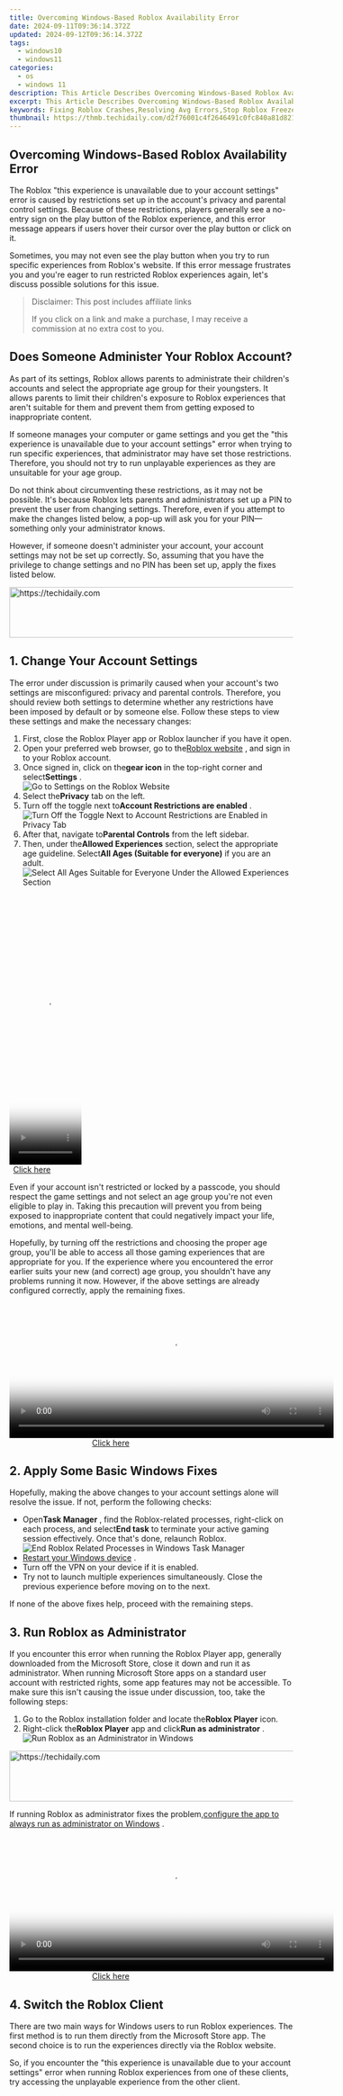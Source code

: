 ```yaml
---
title: Overcoming Windows-Based Roblox Availability Error
date: 2024-09-11T09:36:14.372Z
updated: 2024-09-12T09:36:14.372Z
tags:
  - windows10
  - windows11
categories:
  - os
  - windows 11
description: This Article Describes Overcoming Windows-Based Roblox Availability Error
excerpt: This Article Describes Overcoming Windows-Based Roblox Availability Error
keywords: Fixing Roblox Crashes,Resolving Avg Errors,Stop Roblox Freeze,Correcting Win Errors,Unlocking Windows Roblox,Removing Roblox Glitches,Ending Game Blockage
thumbnail: https://thmb.techidaily.com/d2f76001c4f2646491c0fc840a81d8218602e492050e0d16896d960da5c49a16.png
---
```


## Overcoming Windows-Based Roblox Availability Error

 The Roblox "this experience is unavailable due to your account settings" error is caused by restrictions set up in the account's privacy and parental control settings. Because of these restrictions, players generally see a no-entry sign on the play button of the Roblox experience, and this error message appears if users hover their cursor over the play button or click on it.

 Sometimes, you may not even see the play button when you try to run specific experiences from Roblox's website. If this error message frustrates you and you're eager to run restricted Roblox experiences again, let's discuss possible solutions for this issue.

>  Disclaimer: This post includes affiliate links
>
>  If you click on a link and make a purchase, I may receive a commission at no extra cost to you.
>

## Does Someone Administer Your Roblox Account?

 As part of its settings, Roblox allows parents to administrate their children's accounts and select the appropriate age group for their youngsters. It allows parents to limit their children's exposure to Roblox experiences that aren't suitable for them and prevent them from getting exposed to inappropriate content.

 If someone manages your computer or game settings and you get the "this experience is unavailable due to your account settings" error when trying to run specific experiences, that administrator may have set those restrictions. Therefore, you should not try to run unplayable experiences as they are unsuitable for your age group.

 Do not think about circumventing these restrictions, as it may not be possible. It's because Roblox lets parents and administrators set up a PIN to prevent the user from changing settings. Therefore, even if you attempt to make the changes listed below, a pop-up will ask you for your PIN—something only your administrator knows.

 However, if someone doesn't administer your account, your account settings may not be set up correctly. So, assuming that you have the privilege to change settings and no PIN has been set up, apply the fixes listed below.

<!-- affiliate ads begin -->
<a href="https://unicoeye.pxf.io/c/5597632/2134247/18498" target="_top" id="2134247">
  <img src="//a.impactradius-go.com/display-ad/18498-2134247" border="0" alt="https://techidaily.com" width="728" height="90"/>
</a>
<img height="0" width="0" src="https://unicoeye.pxf.io/i/5597632/2134247/18498" style="position:absolute;visibility:hidden;" border="0" />
<!-- affiliate ads end -->

## 1\. Change Your Account Settings

 The error under discussion is primarily caused when your account's two settings are misconfigured: privacy and parental controls. Therefore, you should review both settings to determine whether any restrictions have been imposed by default or by someone else. Follow these steps to view these settings and make the necessary changes:

1. First, close the Roblox Player app or Roblox launcher if you have it open.
2. Open your preferred web browser, go to the[Roblox website](https://www.roblox.com/) , and sign in to your Roblox account.
3. Once signed in, click on the**gear icon** in the top-right corner and select**Settings** .  
![Go to Settings on the Roblox Website](https://static1.makeuseofimages.com/wordpress/wp-content/uploads/2023/04/1-go-to-settings-on-the-roblox-website.jpg)
4. Select the**Privacy** tab on the left.
5. Turn off the toggle next to**Account Restrictions are enabled** .  
![Turn Off the Toggle Next to Account Restrictions are Enabled in Privacy Tab](https://static1.makeuseofimages.com/wordpress/wp-content/uploads/2023/04/2-turn-off-the-toggle-next-to-account-restrictions-are-enabled-in-privacy-tab.jpg)
6. After that, navigate to**Parental Controls** from the left sidebar.
7. Then, under the**Allowed Experiences** section, select the appropriate age guideline. Select**All Ages (Suitable for everyone)** if you are an adult.  
![Select All Ages Suitable for Everyone Under the Allowed Experiences Section](https://static1.makeuseofimages.com/wordpress/wp-content/uploads/2023/04/3-select-all-ages-suitable-for-everyone-under-the-allowed-experiences-section.jpg)

<!-- affiliate ads begin -->
<span id="1977023">
					<video width="128" height="480" style="cursor:pointer"
           poster="//a.impactradius-go.com/display-clicktoplayimage/1977023.png"
           onclick="if(!this.playClicked){this.play();this.setAttribute('controls',true);this.playClicked=true;}">
	   <source src="//a.impactradius-go.com/display-ad/22993-1977023">
	   <img src="//a.impactradius-go.com/display-clicktoplayimage/1977023.png" style="border: none; height: 100%; width: 100%; object-fit: contain">
	</video>
	<div style="width:80px;text-align:center"><a href="javascript:window.open(decodeURIComponent('https%3A%2F%2Fhomestyler.sjv.io%2Fc%2F5597632%2F1977023%2F22993'), '_blank');void(0);">Click here</a></div>
</span>
<img height="0" width="0" src="https://imp.pxf.io/i/5597632/1977023/22993" style="position:absolute;visibility:hidden;" border="0" />
<!-- affiliate ads end -->

 Even if your account isn't restricted or locked by a passcode, you should respect the game settings and not select an age group you're not even eligible to play in. Taking this precaution will prevent you from being exposed to inappropriate content that could negatively impact your life, emotions, and mental well-being.

 Hopefully, by turning off the restrictions and choosing the proper age group, you'll be able to access all those gaming experiences that are appropriate for you. If the experience where you encountered the error earlier suits your new (and correct) age group, you shouldn't have any problems running it now. However, if the above settings are already configured correctly, apply the remaining fixes.

<!-- affiliate ads begin -->
<span id="1983475">
					<video width="576" height="240" style="cursor:pointer"
           poster="//a.impactradius-go.com/display-clicktoplayimage/1983475.png"
           onclick="if(!this.playClicked){this.play();this.setAttribute('controls',true);this.playClicked=true;}">
	   <source src="//a.impactradius-go.com/display-ad/22993-1983475">
	   <img src="//a.impactradius-go.com/display-clicktoplayimage/1983475.png" style="border: none; height: 100%; width: 100%; object-fit: contain">
	</video>
	<div style="width:360px;text-align:center"><a href="javascript:window.open(decodeURIComponent('https%3A%2F%2Fhomestyler.sjv.io%2Fc%2F5597632%2F1983475%2F22993'), '_blank');void(0);">Click here</a></div>
</span>
<img height="0" width="0" src="https://imp.pxf.io/i/5597632/1983475/22993" style="position:absolute;visibility:hidden;" border="0" />
<!-- affiliate ads end -->

## 2\. Apply Some Basic Windows Fixes

 Hopefully, making the above changes to your account settings alone will resolve the issue. If not, perform the following checks:

* Open**Task Manager** , find the Roblox-related processes, right-click on each process, and select**End task** to terminate your active gaming session effectively. Once that's done, relaunch Roblox.  
![End Roblox Related Processes in Windows Task Manager](https://static1.makeuseofimages.com/wordpress/wp-content/uploads/2023/04/4-end-roblox-related-processes-in-windows-task-manager.jpg)
* [Restart your Windows device](https://www.makeuseof.com/windows-restart-methods/) .
* Turn off the VPN on your device if it is enabled.
* Try not to launch multiple experiences simultaneously. Close the previous experience before moving on to the next.

If none of the above fixes help, proceed with the remaining steps.

## 3\. Run Roblox as Administrator

 If you encounter this error when running the Roblox Player app, generally downloaded from the Microsoft Store, close it down and run it as administrator. When running Microsoft Store apps on a standard user account with restricted rights, some app features may not be accessible. To make sure this isn't causing the issue under discussion, too, take the following steps:

1. Go to the Roblox installation folder and locate the**Roblox Player** icon.
2. Right-click the**Roblox Player** app and click**Run as administrator** .  
![Run Roblox as an Administrator in Windows](https://static1.makeuseofimages.com/wordpress/wp-content/uploads/2023/03/2-run-roblox-as-an-administrator-in-windows.jpg)

<!-- affiliate ads begin -->
<a href="https://ephamedtechinc.pxf.io/c/5597632/2137223/26400" target="_top" id="2137223">
  <img src="//a.impactradius-go.com/display-ad/26400-2137223" border="0" alt="https://techidaily.com" width="728" height="90"/>
</a>
<img height="0" width="0" src="https://ephamedtechinc.pxf.io/i/5597632/2137223/26400" style="position:absolute;visibility:hidden;" border="0" />
<!-- affiliate ads end -->

 If running Roblox as administrator fixes the problem,[configure the app to always run as administrator on Windows](https://www.makeuseof.com/tag/always-run-apps-administrator-windows/) .

<!-- affiliate ads begin -->
<span id="1983474">
					<video width="576" height="240" style="cursor:pointer"
           poster="//a.impactradius-go.com/display-clicktoplayimage/1983474.png"
           onclick="if(!this.playClicked){this.play();this.setAttribute('controls',true);this.playClicked=true;}">
	   <source src="//a.impactradius-go.com/display-ad/22993-1983474">
	   <img src="//a.impactradius-go.com/display-clicktoplayimage/1983474.png" style="border: none; height: 100%; width: 100%; object-fit: contain">
	</video>
	<div style="width:360px;text-align:center"><a href="javascript:window.open(decodeURIComponent('https%3A%2F%2Fhomestyler.sjv.io%2Fc%2F5597632%2F1983474%2F22993'), '_blank');void(0);">Click here</a></div>
</span>
<img height="0" width="0" src="https://imp.pxf.io/i/5597632/1983474/22993" style="position:absolute;visibility:hidden;" border="0" />
<!-- affiliate ads end -->

## 4\. Switch the Roblox Client

 There are two main ways for Windows users to run Roblox experiences. The first method is to run them directly from the Microsoft Store app. The second choice is to run the experiences directly via the Roblox website.

 So, if you encounter the "this experience is unavailable due to your account settings" error when running Roblox experiences from one of these clients, try accessing the unplayable experience from the other client.

<!-- affiliate ads begin -->
<span id="1424529">
					<video width="864" height="1536" style="cursor:pointer"
           poster="//a.impactradius-go.com/display-clicktoplayimage/1424529.png"
           onclick="if(!this.playClicked){this.play();this.setAttribute('controls',true);this.playClicked=true;}">
	   <source src="//a.impactradius-go.com/display-ad/16446-1424529">
	   <img src="//a.impactradius-go.com/display-clicktoplayimage/1424529.png" style="border: none; height: 100%; width: 100%; object-fit: contain">
	</video>
	<div style="width:540px;text-align:center"><a href="javascript:window.open(decodeURIComponent('https%3A%2F%2Flaganoo.pxf.io%2Fc%2F5597632%2F1424529%2F16446'), '_blank');void(0);">Click here</a></div>
</span>
<img height="0" width="0" src="https://imp.pxf.io/i/5597632/1424529/16446" style="position:absolute;visibility:hidden;" border="0" />
<!-- affiliate ads end -->

## 5\. Check for Account-Specific Issues

 If none of the above fixes work and the error persists, you should ensure the problem isn't with your Roblox account.

 To confirm this, sign out of the Roblox Player app and the Roblox website and create a new temporary account using either of these clients. Once you have created your new account, log into it and change your account settings as described above. After that, run the same experiences again where you encountered the error earlier.

 If you don't get any errors this time, something is wrong with your primary account. Therefore, you should contact Roblox support to report the problem (Refer to the[Roblox website](https://en.help.roblox.com/hc/en-us/articles/208448546-Contact-Us) for details about how to get in touch with the support team). In the meantime, you can continue using the new account until the error resolves.

## Run Roblox Experiences Without a Hitch

 If your account is not restricted by an administrator, only making the changes to your account settings will fix the "this experience is unavailable due to your account settings" error. If that doesn't work, run Roblox as administrator, and if you're experiencing this error on the Roblox app, launch it from the Roblox website.

<ins class="adsbygoogle"
     style="display:block"
     data-ad-format="autorelaxed"
     data-ad-client="ca-pub-7571918770474297"
     data-ad-slot="1223367746"></ins>

<ins class="adsbygoogle"
     style="display:block"
     data-ad-client="ca-pub-7571918770474297"
     data-ad-slot="8358498916"
     data-ad-format="auto"
     data-full-width-responsive="true"></ins>

<span class="atpl-alsoreadstyle">Also read:</span>
<div><ul>
<li><a href="https://sound-issues.techidaily.com/fixed-google-meet-microphone-not-working-on-window-1110/"><u>[FIXED] Google Meet Microphone Not Working on Window 11/10</u></a></li>
<li><a href="https://youtube-web.techidaily.com/n-2024-most-influential-gamers-on-youtube/"><u>[New] In 2024, Most Influential Gamers on YouTube</u></a></li>
<li><a href="https://extra-approaches.techidaily.com/new-parrots-in-flight-a-deep-dive-into-bebops-essence/"><u>[New] Parrots in Flight A Deep Dive Into Bebop's Essence</u></a></li>
<li><a href="https://fox-http.techidaily.com/new-reel-of-excellence-ice-artistry-in-22-summary/"><u>[New] Reel of Excellence - Ice Artistry in '22 Summary</u></a></li>
<li><a href="https://youtube-lab.techidaily.com/ideo-traffic-triumph-key-youtube-seo-tools-for-2024/"><u>[New] Video Traffic Triumph - Key YouTube SEO Tools for 2024</u></a></li>
<li><a href="https://screen-activity-recording.techidaily.com/updated-2024-approved-easy-to-use-zoom-camera-for-instant-sharing/"><u>[Updated] 2024 Approved Easy-to-Use Zoom Camera for Instant Sharing</u></a></li>
<li><a href="https://instagram-video-files.techidaily.com/updated-backtracking-visual-vectors-techniques-for-tracking-originals-in-instagram-posts/"><u>[Updated] Backtracking Visual Vectors Techniques for Tracking Originals in Instagram Posts</u></a></li>
<li><a href="https://youtube-clips.techidaily.com/updated-creating-powerful-teacher-content-on-youtube-top-10-insights/"><u>[Updated] Creating Powerful Teacher Content on YouTube Top 10 Insights</u></a></li>
<li><a href="https://facebook-video-share.techidaily.com/updated-visual-description-programmer/"><u>[Updated] Visual Description Programmer</u></a></li>
<li><a href="https://extra-resources.techidaily.com/10-masterpiece-scenes-to-perfect-your-edits-for-2024/"><u>10 Masterpiece Scenes to Perfect Your Edits for 2024</u></a></li>
<li><a href="https://instagram-videos.techidaily.com/2024-approved-unmasking-imagerys-origins-a-complete-guide-to-reverse-picture-searching-in-instagram/"><u>2024 Approved Unmasking Imagery's Origins A Complete Guide to Reverse Picture Searching in Instagram</u></a></li>
<li><a href="https://fox-cloud.techidaily.com/2024-approved-unparalleled-8-webcams-elevate-your-livestream-experience/"><u>2024 Approved Unparalleled 8 Webcams Elevate Your Livestream Experience</u></a></li>
<li><a href="https://network-issues.techidaily.com/bringing-back-lost-screen-clarity/"><u>Bringing Back Lost Screen Clarity</u></a></li>
<li><a href="https://win11.techidaily.com/crucial-steps-to-idle-your-windowed-machine/"><u>Crucial Steps to Idle Your Windowed Machine</u></a></li>
<li><a href="https://instagram-video-recordings.techidaily.com/cut-trim-and-enhance-leading-apps-for-android-and-pc-editing/"><u>Cut, Trim & Enhance Leading Apps for Android and PC Editing</u></a></li>
<li><a href="https://win11.techidaily.com/dialogue-deployment-on-windows-11-systems/"><u>Dialogue Deployment on Windows 11 Systems</u></a></li>
<li><a href="https://win11.techidaily.com/fixing-the-glitch-a-guide-to-overcoming-microsoft-store-errors/"><u>Fixing the Glitch: A Guide to Overcoming Microsoft Store Errors</u></a></li>
<li><a href="https://win11.techidaily.com/fixing-zerodxgierordevicehung-in-win11-systems/"><u>Fixing ZeroDXGIErorDeviceHung in Win11 Systems</u></a></li>
<li><a href="https://win11.techidaily.com/from-silence-to-sound-windows-11s-tale-beginnings/"><u>From Silence to Sound: Windows 11'S Tale Beginnings</u></a></li>
<li><a href="https://screen-mirror.techidaily.com/full-guide-on-mirroring-your-samsung-galaxy-z-flip-5-to-your-pcmac-drfone-by-drfone-android/"><u>Full Guide on Mirroring Your Samsung Galaxy Z Flip 5 to Your PC/Mac | Dr.fone</u></a></li>
<li><a href="https://android-pokemon-go.techidaily.com/how-can-i-catch-the-regional-pokemon-without-traveling-on-huawei-nova-y71-drfone-by-drfone-virtual-android/"><u>How Can I Catch the Regional Pokémon without Traveling On Huawei Nova Y71 | Dr.fone</u></a></li>
<li><a href="https://win11.techidaily.com/how-to-bypass-bluetooth-pin-related-connectivity-issues-in-win11win10/"><u>How To Bypass Bluetooth Pin-Related Connectivity Issues in Win11/Win10</u></a></li>
<li><a href="https://location-social.techidaily.com/how-to-fake-snapchat-location-on-lava-yuva-3-drfone-by-drfone-virtual-android/"><u>How to Fake Snapchat Location on Lava Yuva 3 | Dr.fone</u></a></li>
<li><a href="https://win11.techidaily.com/how-to-fix-the-active-directory-domain-services-printer-error-in-windows-11-and-11/"><u>How to Fix the “Active Directory Domain Services” Printer Error in Windows 11 & 11</u></a></li>
<li><a href="https://blog-min.techidaily.com/how-to-migrate-android-data-from-xiaomi-14-to-new-android-phone-drfone-by-drfone-transfer-from-android-transfer-from-android/"><u>How to Migrate Android Data From Xiaomi 14 to New Android Phone? | Dr.fone</u></a></li>
<li><a href="https://youtube-clips.techidaily.com/in-2024-boost-popularity-quickly-top-30-hashtags-every-gamer-needs/"><u>In 2024, Boost Popularity Quickly Top 30 Hashtags Every Gamer Needs</u></a></li>
<li><a href="https://iphone-unlock.techidaily.com/in-2024-how-to-fix-apple-iphone-14-pro-max-passcode-not-working-drfone-by-drfone-ios/"><u>In 2024, How to Fix Apple iPhone 14 Pro Max Passcode not Working? | Dr.fone</u></a></li>
<li><a href="https://android-unlock.techidaily.com/in-2024-still-using-pattern-locks-with-huawei-nova-y91-tips-tricks-and-helpful-advice-by-drfone-android/"><u>In 2024, Still Using Pattern Locks with Huawei Nova Y91? Tips, Tricks and Helpful Advice</u></a></li>
<li><a href="https://bypass-frp.techidaily.com/in-2024-top-5-poco-m6-pro-5g-bypass-frp-tools-for-pc-that-actually-work-by-drfone-android/"><u>In 2024, Top 5 Poco M6 Pro 5G Bypass FRP Tools for PC That Actually Work</u></a></li>
<li><a href="https://win11.techidaily.com/key-factors-ahead-your-checklist-before-buying-a-notebook-windows/"><u>Key Factors Ahead: Your Checklist Before Buying a Notebook Windows</u></a></li>
<li><a href="https://win11.techidaily.com/launching-the-speedy-assistance-mechanism-in-w11/"><u>Launching the Speedy Assistance Mechanism in W11</u></a></li>
<li><a href="https://fox-direct.techidaily.com/lg-digital-cinema-31mu97-b-4k-monitor-review/"><u>LG Digital Cinema 31MU97-B 4K Monitor Review</u></a></li>
<li><a href="https://win11.techidaily.com/maintaining-privacy-blocking-insider-windows-11-releases/"><u>Maintaining Privacy: Blocking Insider Windows 11 Releases</u></a></li>
<li><a href="https://win11.techidaily.com/masking-wi-fi-presence-on-windows-systems/"><u>Masking Wi-Fi Presence on Windows Systems</u></a></li>
<li><a href="https://win11.techidaily.com/mending-wobbly-snipshot-commands-in-windows/"><u>Mending Wobbly Snipshot Commands in Windows</u></a></li>
<li><a href="https://screen-sharing-recording.techidaily.com/navigating-zoom-chats-a-guide-to-effective-online-interactions-for-2024/"><u>Navigating Zoom Chats A Guide to Effective Online Interactions for 2024</u></a></li>
<li><a href="https://win11.techidaily.com/overcoming-windows-hurdles-with-handbrake/"><u>Overcoming Windows Hurdles with HandBrake</u></a></li>
<li><a href="https://win11.techidaily.com/overcoming-windows-login-failures-8-strategies/"><u>Overcoming Windows Login Failures: 8 Strategies</u></a></li>
<li><a href="https://win11.techidaily.com/quick-guide-to-overcome-windows-11-update-error-0x800f0922/"><u>Quick Guide to Overcome Windows 11 Update Error 0X800f0922</u></a></li>
<li><a href="https://screen-mirror.techidaily.com/recommended-best-applications-for-mirroring-your-vivo-s17-pro-screen-drfone-by-drfone-android/"><u>Recommended Best Applications for Mirroring Your Vivo S17 Pro Screen | Dr.fone</u></a></li>
<li><a href="https://win11.techidaily.com/remedying-black-window-after-system-ignition/"><u>Remedying Black Window After System Ignition</u></a></li>
<li><a href="https://buynow-tips.techidaily.com/review-of-portable-and-easy-to-carry-amazon-basics-tablet-stands-for-busy-lifestyles/"><u>Review of Portable and Easy to Carry Amazon Basics Tablet Stands for Busy Lifestyles</u></a></li>
<li><a href="https://win11.techidaily.com/routine-for-accessing-and-clearing-activity-in-windows-11/"><u>Routine for Accessing and Clearing Activity in Windows 11</u></a></li>
<li><a href="https://win11.techidaily.com/save-smart-establish-a-weekly-windows-backup-routine/"><u>Save Smart: Establish a Weekly Windows Backup Routine</u></a></li>
<li><a href="https://win11.techidaily.com/sidestep-uninstalling-epic-launcher-woes-on-w11-systems/"><u>Sidestep Uninstalling Epic Launcher Woes on W11 Systems</u></a></li>
<li><a href="https://win11.techidaily.com/solutions-for-full-disk-alerts-in-windows-1011/"><u>Solutions for Full Disk Alerts in Windows 10/11</u></a></li>
<li><a href="https://win11.techidaily.com/speedy-access-to-commands-setting-up-keybinds-effortlessly/"><u>Speedy Access to Commands: Setting up Keybinds Effortlessly</u></a></li>
<li><a href="https://win11.techidaily.com/steps-for-uninstalling-and-reinstalling-utorrent-on-windows-1087/"><u>Steps for Uninstalling and Reinstalling uTorrent on Windows 10/8/7</u></a></li>
<li><a href="https://win11.techidaily.com/strategies-for-overcoming-the-error-in-windows-activation-0x803f700f/"><u>Strategies for Overcoming the Error in Windows Activation 0X803F700f</u></a></li>
<li><a href="https://video-capture.techidaily.com/streamlining-video-conferencing-with-efficient-use-of-snap-features-on-google-meet-for-2024/"><u>Streamlining Video Conferencing with Efficient Use of Snap Features on Google Meet for 2024</u></a></li>
<li><a href="https://win11.techidaily.com/sudden-rav-virus-alert-where-it-comes-from-how-to-uninstall/"><u>Sudden Rav Virus Alert - Where It Comes From, How To Uninstall</u></a></li>
<li><a href="https://extra-resources.techidaily.com/sunshine-strategies-enhancing-indoor-luminary-quality/"><u>Sunshine Strategies Enhancing Indoor Luminary Quality</u></a></li>
<li><a href="https://pokemon-go-android.techidaily.com/the-magnificent-art-of-pokemon-go-streaming-on-honor-70-lite-5g-drfone-by-drfone-virtual-android/"><u>The Magnificent Art of Pokemon Go Streaming On Honor 70 Lite 5G? | Dr.fone</u></a></li>
<li><a href="https://buynow-marvelous.techidaily.com/the-revolutionary-yet-rough-road-discover-whats-inside-the-lenovo-thinkpad-x1-fold-laptop/"><u>The Revolutionary Yet Rough Road: Discover What's Inside the Lenovo Thinkpad X1 Fold Laptop</u></a></li>
<li><a href="https://win11.techidaily.com/the-ultimate-guide-to-wipe-out-email-at-sign-in/"><u>The Ultimate Guide to Wipe Out Email at Sign-In</u></a></li>
<li><a href="https://hardware-tips.techidaily.com/1723125162534-toms-tech-corner-your-guide-to-the-latest-in-computer-components-and-gadgets/"><u>Tom's Tech Corner: Your Guide to the Latest in Computer Components and Gadgets!</u></a></li>
<li><a href="https://win11.techidaily.com/transform-ordinary-to-extraordinary-with-ms-winning-choices-2023/"><u>Transform Ordinary to Extraordinary with MS Winning Choices, 2023</u></a></li>
<li><a href="https://win11.techidaily.com/tricks-for-stealthy-login-silencing-security-prompts-in-windows-11/"><u>Tricks for Stealthy Login: Silencing Security Prompts in Windows 11</u></a></li>
<li><a href="https://win-answers.techidaily.com/troubleshooting-tips-for-stabilizing-your-dragons-dogma-2-pc-gameplay-experience/"><u>Troubleshooting Tips for Stabilizing Your Dragon's Dogma 2 PC Gameplay Experience</u></a></li>
<li><a href="https://win11.techidaily.com/troubleshooting-xc0f1103f-failure-on-geforce-now-and-windows-1011/"><u>Troubleshooting XC0F1103F Failure on GeForce Now & Windows 10/11</u></a></li>
<li><a href="https://win11.techidaily.com/unlock-your-pcs-full-potential-in-games-the-win-11-master-plan-of-7-actions/"><u>Unlock Your PC's Full Potential in Games: The Win 11 Master Plan of 7 Actions</u></a></li>
<li><a href="https://win11.techidaily.com/unwrapping-solutions-the-ultimate-guide-to-fixing-e84-in-steam/"><u>Unwrapping Solutions: The Ultimate Guide to Fixing E84 in Steam</u></a></li>
<li><a href="https://smart-video-creator.techidaily.com/updated-no-strings-attached-top-10-free-online-video-editors-with-no-watermark-for-2024/"><u>Updated No Strings Attached Top 10 Free Online Video Editors with No Watermark for 2024</u></a></li>
<li><a href="https://win11.techidaily.com/utilizing-gpresult-for-in-depth-gpo-evaluation/"><u>Utilizing GPResult for In-Depth GPO Evaluation</u></a></li>
<li><a href="https://win11.techidaily.com/windows-and-office-updates-a-quick-cessation-guide/"><u>Windows & Office Updates: A Quick Cessation Guide</u></a></li>
<li><a href="https://win11.techidaily.com/windows-photos-the-art-of-key-management/"><u>Windows Photos: The Art of Key Management</u></a></li>
<li><a href="https://win11.techidaily.com/winstore-issue-correcting-error-code-0x80073d26/"><u>WinStore Issue: Correcting Error Code 0X80073D26</u></a></li>
</ul></div>

